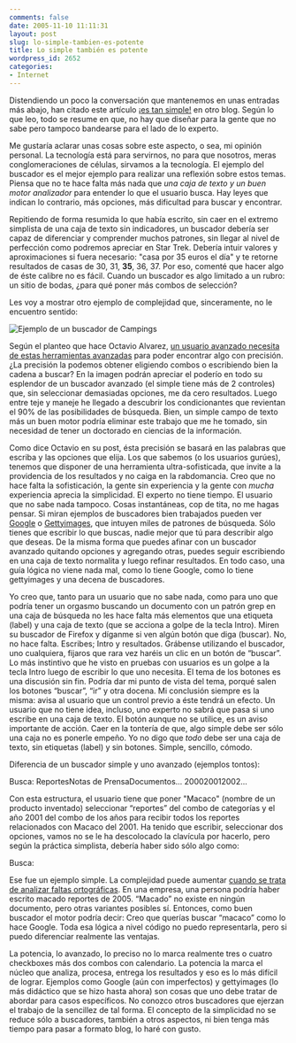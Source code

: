 ```yaml
---
comments: false
date: 2005-11-10 11:11:31
layout: post
slug: lo-simple-tambien-es-potente
title: Lo simple también es potente
wordpress_id: 2652
categories:
- Internet
---
```


Distendiendo un poco la conversación que mantenemos en unas entradas más abajo, han citado este artículo [¡es tan simple!](http://www.minid.net/2005/10/29/esto-es-tan-simple/) en otro blog. Según lo que leo, todo se resume en que, no hay que diseñar para la gente que no sabe pero tampoco bandearse para el lado de lo experto.





Me gustaría aclarar unas cosas sobre este aspecto, o sea, mi opinión personal. La tecnología está para servirnos, no para que nosotros, meras conglomeraciones de células, sirvamos a la tecnología. El ejemplo del buscador es el mejor ejemplo para realizar una reflexión sobre estos temas. Piensa que no te hace falta más nada que _una caja de texto y un buen motor analizador_ para entender lo que el usuario busca. Hay leyes que indican lo contrario, más opciones, más dificultad para buscar y encontrar.



<!-- more -->



Repitiendo de forma resumida lo que había escrito, sin caer en el extremo simplista de una caja de texto sin indicadores, un buscador debería ser capaz de diferenciar y comprender muchos patrones, sin llegar al nivel de perfección como podremos apreciar en Star Trek. Debería intuir valores y aproximaciones si fuera necesario: "casa por 35 euros el día" y te retorne resultados de casas de 30, 31, **35**, 36, 37. Por eso, comenté que hacer algo de éste calibre no es fácil. Cuando un buscador es algo limitado a un rubro: un sitio de bodas, ¿para qué poner más combos de selección?





Les voy a mostrar otro ejemplo de complejidad que, sinceramente, no le encuentro sentido:





![Ejemplo de un buscador de Campings](/images/campingsbuscador.jpg)





Según el planteo que hace Octavio Alvarez, [un usuario avanzado necesita de estas herramientas avanzadas](http://alvarezp.ods.org/blog/2005/11/07/ni-tanto-que-queme-al-santo/) para poder encontrar algo con precisión. ¿La precisión la podemos obtener eligiendo combos o escribiendo bien la cadena a buscar? En la imagen podrán apreciar el poderío en todo su esplendor de un buscador avanzado (el simple tiene más de 2 controles) que, sin seleccionar demasiadas opciones, me da cero resultados. Luego entre teje y maneje he llegado a descubrir los condicionantes que revientan el 90% de las posibilidades de búsqueda. Bien, un simple campo de texto más un buen motor podría eliminar este trabajo que me he tomado, sin necesidad de tener un doctorado en ciencias de la información.





Como dice Octavio en su post, ésta precisión se basará en las palabras que escriba y las opciones que elija. Los que sabemos (o los usuarios gurúes), tenemos que disponer de una herramienta ultra-sofisticada, que invite a la providencia de los resultados y no caiga en la rabdomancia. Creo que no hace falta la sofisticación, la gente sin experiencia y la gente con _mucha_ experiencia aprecia la simplicidad. El experto no tiene tiempo. El usuario que no sabe nada tampoco. Cosas instantáneas, cop de tita, no me hagas pensar. Si miran ejemplos de buscadores bien trabajados pueden ver [Google](http://www.google.com) o [Gettyimages](http://www.gettyimages.com), que intuyen miles de patrones de búsqueda. Sólo tienes que escribir lo que buscas, nadie mejor que tú para describir algo que deseas. De la misma forma que puedes afinar con un buscador avanzado quitando opciones y agregando otras, puedes seguir escribiendo en una caja de texto normalita y luego refinar resultados. En todo caso, una guía lógica no viene nada mal, como lo tiene Google, como lo tiene gettyimages y una decena de buscadores.





Yo creo que, tanto para un usuario que no sabe nada, como para uno que podría tener un orgasmo buscando un documento con un patrón grep en una caja de búsqueda no les hace falta más elementos que una etiqueta (label) y una caja de texto (que se acciona a golpe de la tecla Intro). Miren su buscador de Firefox y díganme si ven algún botón que diga (buscar). No, no hace falta. Escribes; Intro y resultados. Grábense utilizando el buscador, uno cualquiera, fijaros que rara vez haréis un clic en un botón de “buscar”. Lo más instintivo que he visto en pruebas con usuarios es un golpe a la tecla Intro luego de escribir lo que uno necesita. El tema de los botones es una discusión sin fin. Podría dar mi punto de vista del tema, porqué salen los botones “buscar”, “ir” y otra docena. Mi conclusión siempre es la misma: avisa al usuario que un control previo a éste tendrá un efecto. Un usuario que no tiene idea, incluso, uno experto no sabrá que pasa si uno escribe en una caja de texto. El botón aunque no se utilice, es un aviso importante de acción. Caer en la tontería de que, algo simple debe ser sólo una caja no es ponerle empeño. Yo no digo que _todo_ debe ser una caja de texto, sin etiquetas (label) y sin botones. Simple, sencillo, cómodo.





Diferencia de un buscador simple y uno avanzado (ejemplos tontos):





Busca: ReportesNotas de PrensaDocumentos...
200020012002...





Con esta estructura, el usuario tiene que poner "Macaco" (nombre de un producto inventado) seleccionar “reportes” del combo de categorías y el año 2001 del combo de los años para recibir todos los reportes relacionados con Macaco del 2001. Ha tenido que escribir, seleccionar dos opciones, vamos no se le ha descolocado la clavícula por hacerlo, pero según la práctica simplista, debería haber sido sólo algo como:





Busca: 





Ese fue un ejemplo simple. La complejidad puede aumentar [cuando se trata de analizar faltas ortográficas](http://www.minid.net/2002/03/27/pretny-spears/). En una empresa, una persona podría haber escrito macado reportes de 2005. “Macado” no existe en ningún documento, pero otras variantes posibles sí. Entonces, como buen buscador el motor podría decir: Creo que querías buscar “macaco” como lo hace Google. Toda esa lógica a nivel código no puedo representarla, pero si puedo diferenciar realmente las ventajas.





La potencia, lo avanzado, lo preciso no lo marca realmente tres o cuatro checkboxes más dos combos con calendario. La potencia la marca el núcleo que analiza, procesa, entrega los resultados y eso es lo más difícil de lograr. Ejemplos como Google (aún con imperfectos) y gettyimages (lo más didáctico que se hizo hasta ahora) son cosas que uno debe tratar de abordar para casos específicos. No conozco otros buscadores que ejerzan el trabajo de la sencillez de tal forma. El concepto de la simplicidad no se reduce sólo a buscadores, también a otros aspectos, ni bien tenga más tiempo para pasar a formato blog, lo haré con gusto.
